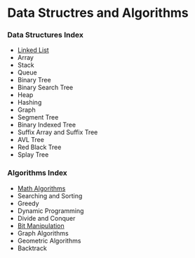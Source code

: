 <h1><b>Data Structres and Algorithms</b></h1>
<h3>Data Structures Index</h3>
<ul>
<li> <a href="https://github.com/code-blooded/competitive-coding/tree/master/linked-list"> Linked List </a> </li>
<li> Array </li>
<li> Stack </li>
<li> Queue </li>
<li> Binary Tree </li>
<li> Binary Search Tree </li>
<li> Heap </li>
<li> Hashing </li>
<li> Graph </li>
<li> Segment Tree </li>
<li> Binary Indexed Tree </li>
<li> Suffix Array and Suffix Tree </li>
<li> AVL Tree </li>
<li> Red Black Tree </li>
<li> Splay Tree </li>
</ul>
<h3>Algorithms Index</h3>
<ul>
<li> <a href="https://github.com/code-blooded/data-structures-and-algorithms/tree/master/math-algorithms"> Math Algorithms </a> </li>
<li> Searching and Sorting </li>
<li> Greedy </li>
<li> Dynamic Programming </li>
<li> Divide and Conquer </li>
<li> <a href="https://github.com/code-blooded/data-structures-and-algorithms/tree/master/bit-manipulation"> Bit Manipulation </a> </li>
<li> Graph Algorithms </li>
<li> Geometric Algorithms </li>
<li> Backtrack </li>
</ul>

